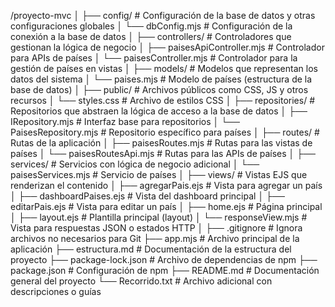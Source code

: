 /proyecto-mvc
│
├── config/                       # Configuración de la base de datos y otras configuraciones globales
│   └── dbConfig.mjs              # Configuración de la conexión a la base de datos
│
├── controllers/                  # Controladores que gestionan la lógica de negocio
│   ├── paisesApiController.mjs   # Controlador para APIs de países
│   └── paisesController.mjs      # Controlador para la gestión de países en vistas
│
├── models/                       # Modelos que representan los datos del sistema
│   └── paises.mjs                # Modelo de países (estructura de la base de datos)
│
├── public/                       # Archivos públicos como CSS, JS y otros recursos
│   └── styles.css                # Archivo de estilos CSS
│
├── repositories/                 # Repositorios que abstraen la lógica de acceso a la base de datos
│   ├── IRepository.mjs           # Interfaz base para repositorios
│   └── PaisesRepository.mjs      # Repositorio específico para países
│
├── routes/                       # Rutas de la aplicación
│   ├── paisesRoutes.mjs          # Rutas para las vistas de países
│   └── paisesRoutesApi.mjs       # Rutas para las APIs de países
│
├── services/                     # Servicios con lógica de negocio adicional
│   └── paisesServices.mjs        # Servicio de países
│
├── views/                        # Vistas EJS que renderizan el contenido
│   ├── agregarPais.ejs           # Vista para agregar un país
│   ├── dashboardPaises.ejs       # Vista del dashboard principal
│   ├── editarPais.ejs            # Vista para editar un país
│   ├── home.ejs                  # Página principal
│   ├── layout.ejs                # Plantilla principal (layout)
│   └── responseView.mjs          # Vista para respuestas JSON o estados HTTP
│
├── .gitignore                    # Ignora archivos no necesarios para Git
├── app.mjs                       # Archivo principal de la aplicación
├── estructura.md                 # Documentación de la estructura del proyecto
├── package-lock.json             # Archivo de dependencias de npm
├── package.json                  # Configuración de npm
├── README.md                     # Documentación general del proyecto
└── Recorrido.txt                 # Archivo adicional con descripciones o guías
